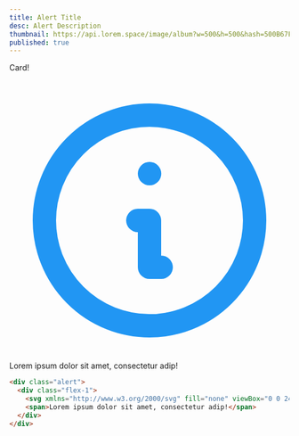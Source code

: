 ```yaml
---
title: Alert Title
desc: Alert Description
thumbnail: https://api.lorem.space/image/album?w=500&h=500&hash=500B67FB
published: true
---
```


Card!
<div class="alert">
  <div class="flex-1">
    <svg xmlns="http://www.w3.org/2000/svg" fill="none" viewBox="0 0 24 24" stroke="#2196f3" class="w-6 h-6 mx-2"><path stroke-linecap="round" stroke-linejoin="round" stroke-width="2" d="M13 16h-1v-4h-1m1-4h.01M21 12a9 9 0 11-18 0 9 9 0 0118 0z"></path></svg> 
    <span>Lorem ipsum dolor sit amet, consectetur adip!</span>
  </div>
</div>

```html
<div class="alert">
  <div class="flex-1">
    <svg xmlns="http://www.w3.org/2000/svg" fill="none" viewBox="0 0 24 24" stroke="#2196f3" class="w-6 h-6 mx-2"><path stroke-linecap="round" stroke-linejoin="round" stroke-width="2" d="M13 16h-1v-4h-1m1-4h.01M21 12a9 9 0 11-18 0 9 9 0 0118 0z"></path></svg>
    <span>Lorem ipsum dolor sit amet, consectetur adip!</span>
  </div>
</div>
```
